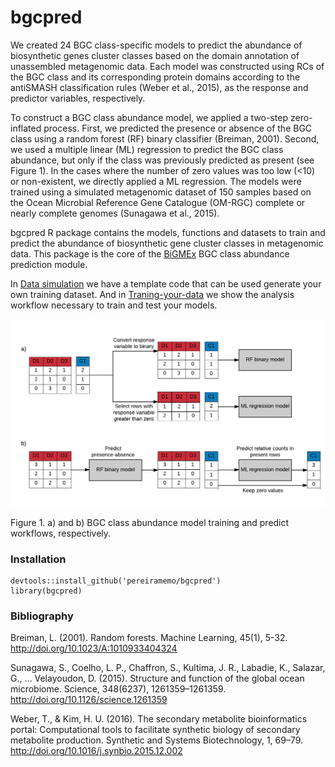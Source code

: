 # bgcpred

We created 24 BGC class-specific models to predict the abundance of biosynthetic genes cluster classes based on the domain annotation of unassembled metagenomic data. Each model was constructed using RCs of the BGC class and its corresponding protein domains according to the antiSMASH classification rules (Weber et al., 2015), as
the response and predictor variables, respectively.

To construct a BGC class abundance model, we applied a two-step zero-inflated process. First, we predicted the presence or absence of the BGC class using a random forest (RF) binary classifier (Breiman, 2001). Second, we used a multiple linear (ML) regression to predict the BGC class
abundance, but only if the class was previously predicted as present (see Figure 1). In the cases where the number of zero values was too low (<10) or non-existent, we directly applied a ML regression. The models were trained using a simulated metagenomic dataset of 150 samples based on the Ocean Microbial Reference Gene Catalogue (OM-RGC) complete or nearly complete genomes (Sunagawa et al., 2015).

bgcpred R package contains the models, functions and datasets to train and predict the
abundance of biosynthetic gene cluster classes in metagenomic data. This package is the core of the
[BiGMEx](https://github.com/pereiramemo/BiGMEx) BGC class abundance prediction module. 


In [Data simulation](https://github.com/pereiramemo/BiGMEx/wiki/Data-simulation) we have a template code that can be used generate your own training dataset. And in [Traning-your-data](https://rawgit.com/pereiramemo/BiGMEx/master/machine_leaRning/bgcpred_workflow.html) we show the analysis workflow
necessary to train and test your models.


![Training workflow](https://github.com/pereiramemo/bgcpred/blob/master/images/Traning_and_prediction_workflow.png)


Figure 1. a) and b) BGC class abundance model training and predict workflows, respectively.

### Installation

```
devtools::install_github('pereiramemo/bgcpred')
library(bgcpred)
```

### Bibliography
Breiman, L. (2001). Random forests. Machine Learning, 45(1), 5-32. http://doi.org/10.1023/A:1010933404324

Sunagawa, S., Coelho, L. P., Chaffron, S., Kultima, J. R., Labadie, K., Salazar, G., … Velayoudon, D. (2015). Structure and function of the global ocean
microbiome. Science, 348(6237), 1261359–1261359. http://doi.org/10.1126/science.1261359

Weber, T., & Kim, H. U. (2016). The secondary metabolite bioinformatics portal: Computational tools to facilitate synthetic biology of secondary metabolite production. Synthetic and Systems Biotechnology, 1, 69–79. http://doi.org/10.1016/j.synbio.2015.12.002

